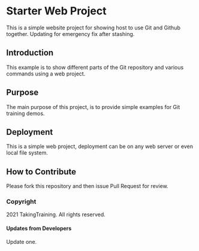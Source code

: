 # Starter Web Project

This is a simple website project for showing host to use Git and Github together.  Updating for emergency fix after stashing.

## Introduction

This example is to show different parts of the Git repository and various commands using a web project.

## Purpose

The main purpose of this project, is to provide simple examples for Git training demos.

## Deployment

This is a simple web project, deployment can be on any web server or even local file system.

## How to Contribute

Please fork this repository and then issue Pull Request for review.

### Copyright

2021 TakingTraining. All rights reserved.

#### Updates from Developers
Update one.

